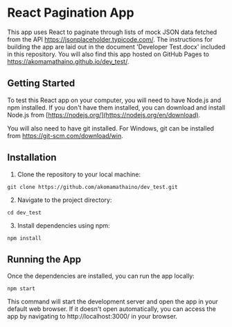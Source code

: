 # React Pagination App

This app uses React to paginate through lists of mock JSON data fetched from the API https://jsonplaceholder.typicode.com/. The instructions for building the app are laid out in the document 'Developer Test.docx' included in this repository. You will also find this app hosted on GitHub Pages to https://akomamathaino.github.io/dev_test/.

## Getting Started

To test this React app on your computer, you will need to have Node.js and npm installed. If you don't have them installed, you can download and install Node.js from [https://nodejs.org/](https://nodejs.org/en/download).

You will also need to have git installed. For Windows, git can be installed from https://git-scm.com/download/win.

## Installation

1. Clone the repository to your local machine:

`git clone https://github.com/akomamathaino/dev_test.git`

2. Navigate to the project directory:

`cd dev_test`

3. Install dependencies using npm:

`npm install`

## Running the App

Once the dependencies are installed, you can run the app locally:

`npm start`

This command will start the development server and open the app in your default web browser. If it doesn't open automatically, you can access the app by navigating to http://localhost:3000/ in your browser.
